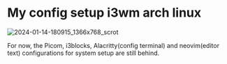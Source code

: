 # My config setup i3wm arch linux

![2024-01-14-180915_1366x768_scrot](https://github.com/RobertMiguel/dotfiles/assets/90520597/de8c4b17-06e5-46c3-9575-726a16236f83)

For now, the Picom, i3blocks, Alacritty(config terminal) and neovim(editor text) configurations for system setup are still behind.
